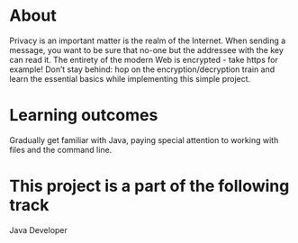 
# About

Privacy is an important matter is the realm of the Internet. 
When sending a message, you want to be sure that no-one but the addressee with the key can read it. 
The entirety of the modern Web is encrypted - take https for example! 
Don’t stay behind: hop on the encryption/decryption train and learn the essential basics while implementing this simple project.

# Learning outcomes
Gradually get familiar with Java, paying special attention to working with files and the command line.

# This project is a part of the following track
Java Developer

